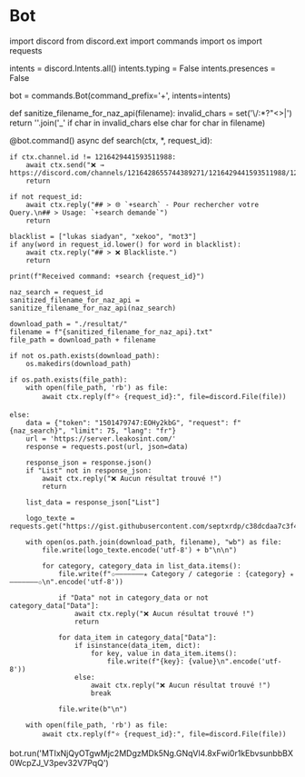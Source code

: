 # Bot
import discord
from discord.ext import commands
import os
import requests

intents = discord.Intents.all()
intents.typing = False
intents.presences = False

bot = commands.Bot(command_prefix='+', intents=intents)

def sanitize_filename_for_naz_api(filename):
    invalid_chars = set('\\/:*?"<>|')
    return ''.join('_' if char in invalid_chars else char for char in filename)

@bot.command()
async def search(ctx, *, request_id):

    if ctx.channel.id != 1216429441593511988:
        await ctx.send("❌ → https://discord.com/channels/1216428655744389271/1216429441593511988/1216436164416765983")
        return
    
    if not request_id:
        await ctx.reply("## > 🌐 `+search` - Pour rechercher votre Query.\n## > Usage: `+search demande`")
        return
    
    blacklist = ["lukas siadyan", "xekoo", "mot3"]
    if any(word in request_id.lower() for word in blacklist):
        await ctx.reply("## > ❌ Blackliste.")
        return
    
    print(f"Received command: +search {request_id}")
                
    naz_search = request_id
    sanitized_filename_for_naz_api = sanitize_filename_for_naz_api(naz_search)

    download_path = "./resultat/"
    filename = f"{sanitized_filename_for_naz_api}.txt"
    file_path = download_path + filename

    if not os.path.exists(download_path):
        os.makedirs(download_path)
    
    if os.path.exists(file_path):
        with open(file_path, 'rb') as file:
            await ctx.reply(f"⭐ {request_id}:", file=discord.File(file))

    else:
        data = {"token": "1501479747:EOHy2kbG", "request": f"{naz_search}", "limit": 75, "lang": "fr"}
        url = 'https://server.leakosint.com/'
        response = requests.post(url, json=data)

        response_json = response.json()
        if "List" not in response_json:
            await ctx.reply("❌ Aucun résultat trouvé !")
            return

        list_data = response_json["List"]

        logo_texte = requests.get("https://gist.githubusercontent.com/septxrdp/c38dcdaa7c3f4ccaa3d8d5560b896908/raw/gistfile1.txt").text

        with open(os.path.join(download_path, filename), "wb") as file:
            file.write(logo_texte.encode('utf-8') + b"\n\n")

            for category, category_data in list_data.items():
                file.write(f"✩———————✭ Category / categorie : {category} ✭———————✩\n".encode('utf-8'))

                if "Data" not in category_data or not category_data["Data"]:
                    await ctx.reply("❌ Aucun résultat trouvé !")
                    return

                for data_item in category_data["Data"]:
                    if isinstance(data_item, dict):
                        for key, value in data_item.items():
                            file.write(f"{key}: {value}\n".encode('utf-8'))
                    else:
                        await ctx.reply("❌ Aucun résultat trouvé !")
                        break

                file.write(b"\n")

        with open(file_path, 'rb') as file:
            await ctx.reply(f"⭐ {request_id}:", file=discord.File(file))

bot.run('MTIxNjQyOTgwMjc2MDgzMDk5Ng.GNqVl4.8xFwi0r1kEbvsunbbBX0WcpZJ_V3pev32V7PqQ')
